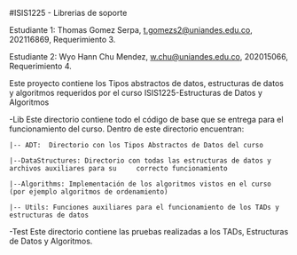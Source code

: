 #ISIS1225 - Librerias de soporte

Estudiante 1: Thomas Gomez Serpa, t.gomezs2@uniandes.edu.co, 202116869, Requerimiento 3.

Estudiante 2: Wyo Hann Chu Mendez, w.chu@uniandes.edu.co, 202015066, Requerimiento 4.

Este proyecto contiene los Tipos abstractos de datos, estructuras de datos y algoritmos requeridos por el curso ISIS1225-Estructuras de Datos y Algoritmos

-Lib
Este directorio contiene todo el código de base que se entrega para el funcionamiento del curso.  Dentro de este directorio encuentran:
    
    |-- ADT:  Directorio con los Tipos Abstractos de Datos del curso

    |--DataStructures: Directorio con todas las estructuras de datos y archivos auxiliares para su     correcto funcionamiento

    |--Algorithms: Implementación de los algoritmos vistos en el curso (por ejemplo algoritmos de ordenamiento)

    |-- Utils: Funciones auxiliares para el funcionamiento de los TADs y estructuras de datos

-Test
Este directorio contiene las pruebas realizadas a los TADs, Estructuras de Datos y Algoritmos.

